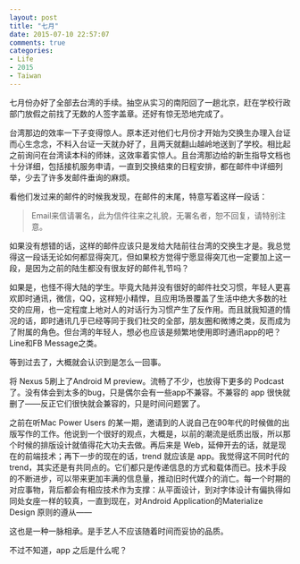 ```yaml
---
layout: post
title: "七月"
date: 2015-07-10 22:57:07
comments: true
categories:
- Life
- 2015
- Taiwan
---
```



七月份办好了全部去台湾的手续。抽空从实习的南阳回了一趟北京，赶在学校行政部门放假之前找了无数的人签字盖章。还好有惊无恐地完成了。<!-- more -->

台湾那边的效率一下子变得惊人。原本还对他们七月份才开始为交换生办理入台证而心生念念，不料入台证一天就办好了，且两天就翻山越岭地送到了学校。相比起之前询问在台湾读本科的师妹，这效率着实惊人。且台湾那边给的新生指导文档也十分详细，包括接机服务申请，一直到交换结束的日程安排，都在邮件中详细列举，少去了许多发邮件垂询的麻烦。

看他们发过来的邮件的时候我发现，在邮件的末尾，特意写着这样一段话：

>Email来信请署名，此为信件往来之礼貌，无署名者，恕不回复，请特别注意。


如果没有想错的话，这样的邮件应该只是发给大陆前往台湾的交换生才是。我总觉得这一段话无论如何都显得突兀，但如果校方觉得宁愿显得突兀也一定要加上这一段，是因为之前的陆生都没有很友好的邮件礼节吗？

如果是，也怪不得大陆的学生。毕竟大陆并没有很好的邮件社交习惯，年轻人更喜欢即时通讯，微信，QQ，这样短小精悍，且应用场景覆盖了生活中绝大多数的社交的应用，也一定程度上地对人的对话行为习惯产生了反作用。而且就我知道的情况的话，即时通讯几乎已经等同于我们社交的全部，朋友圈和微博之类，反而成为了附属的角色。但台湾的年轻人，想必也应该是频繁地使用即时通讯app的吧？Line和FB Message之类。

等到过去了，大概就会认识到是怎么一回事。

将 Nexus 5刷上了Android M preview。流畅了不少，也放得下更多的 Podcast 了。没有体会到太多的bug，只是偶尔会有一些app不兼容。不兼容的 app 很快就删了——反正它们很快就会兼容的，只是时间问题罢了。

之前在听Mac Power Users 的某一期，邀请到的人说自己在90年代的时候做的出版写作的工作。他说到一个很好的观点，大概是，以前的潮流是纸质出版，所以那个时候的排版设计就值得花大功夫去做。再后来是 Web，延伸开去的话，就是现在的前端技术；再下一步的现在的话，trend 就应该是 app。我觉得这不同时代的 trend，其实还是有共同点的。它们都只是传递信息的方式和载体而已。技术手段的不断进步，可以带来更加丰满的信息量，推动旧时代媒介的消亡。每一个时期的对应事物，背后都会有相应技术作为支撑：从平面设计，到对字体设计有偏执得如同处女座一样的较真，一直到现在，对Android Application的Materialize Design 原则的遵从——

这也是一种一脉相承。是手艺人不应该随着时间而妥协的品质。

不过不知道，app 之后是什么呢？